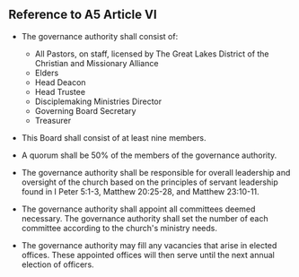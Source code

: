 ## Reference to A5 Article VI 

- The governance authority shall consist of:
	- All Pastors, on staff, licensed by The Great Lakes District of the Christian and Missionary Alliance
 	- Elders
	 - Head Deacon
	 - Head Trustee
	 - Disciplemaking Ministries Director
	 - Governing Board Secretary
	 - Treasurer

- This Board shall consist of at least nine members. 

- A quorum shall be 50% of the members of the governance authority. 

- The governance authority shall be responsible for overall leadership and oversight of the church based on the principles of servant leadership found in I Peter 5:1-3, Matthew 20:25-28, and Matthew 23:10-11. 
 
- The governance authority shall appoint all committees deemed necessary. The governance authority shall set the number of each committee according to the church's ministry needs. 

- The governance authority may fill any vacancies that arise in elected offices. These appointed offices will then serve until the next annual election of officers. 
